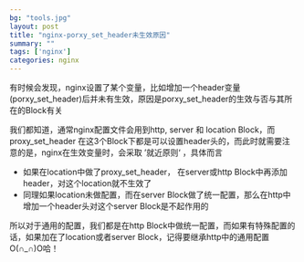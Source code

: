 ```yaml
---
bg: "tools.jpg"
layout: post
title: "nginx-porxy_set_header未生效原因"
summary: ""
tags: ['nginx']
categories: nginx
---
```


有时候会发现，nginx设置了某个变量，比如增加一个header变量(porxy_set_header)后并未有生效，原因是porxy_set_header的生效与否与其所在的Block有关

我们都知道，通常nginx配置文件会用到http, server 和 location Block，而proxy_set_header 在这3个Block下都是可以设置header头的，而此时就需要注意的是，nginx在生效变量时，会采取 ’就近原则‘ ，具体而言

* 如果在location中做了proxy_set_header， 在server或http Block中再添加header，对这个location就不生效了
* 同理如果location未做配置，而在server Block做了统一配置，那么在http中增加一个header头对这个server Block是不起作用的

所以对于通用的配置，我们都是在http Block中做统一配置，而如果有特殊配置的话，如果加在了location或者server Block，记得要继承http中的通用配置O(∩_∩)O哈！
